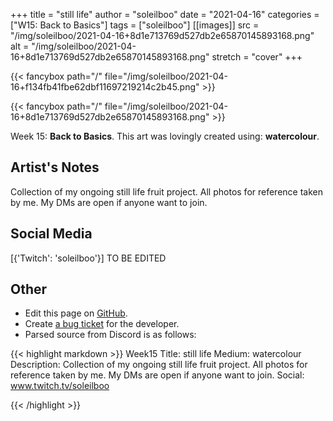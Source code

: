 +++
title =       "still life"
author =      "soleilboo"
date =        "2021-04-16"
categories =  ["W15: Back to Basics"]
tags =        ["soleilboo"]
[[images]]
                      src = "/img/soleilboo/2021-04-16+8d1e713769d527db2e65870145893168.png"
                      alt = "/img/soleilboo/2021-04-16+8d1e713769d527db2e65870145893168.png"
                      stretch = "cover"
+++


{{< fancybox path="/" file="/img/soleilboo/2021-04-16+f134fb41fbe62dbf11697219214c2b45.png" >}}

{{< fancybox path="/" file="/img/soleilboo/2021-04-16+8d1e713769d527db2e65870145893168.png" >}}


Week 15: **Back to Basics**. This art was lovingly created using: **watercolour**.

## Artist's Notes

Collection of my ongoing still life fruit project. All photos for reference taken by me. My DMs are open if anyone want to join.

## Social Media

[{'Twitch': 'soleilboo'}] TO BE EDITED

## Other

- Edit this page on [GitHub](https://github.com/teaminkling/web-refresh/edit/main/blog/content/blog/soleilboo-week-15-1453.md).
- Create [a bug ticket](https://github.com/teaminkling/web-refresh/issues/new?assignees=&labels=bug&template=problem-report.md&title=) for the developer.
- Parsed source from Discord is as follows:

{{< highlight markdown >}}
Week15
Title: still life 
Medium: watercolour 
Description: Collection of my ongoing still life fruit project. All photos for reference taken by me. My DMs are open if anyone want to join. 
Social: www.twitch.tv/soleilboo


{{< /highlight >}}